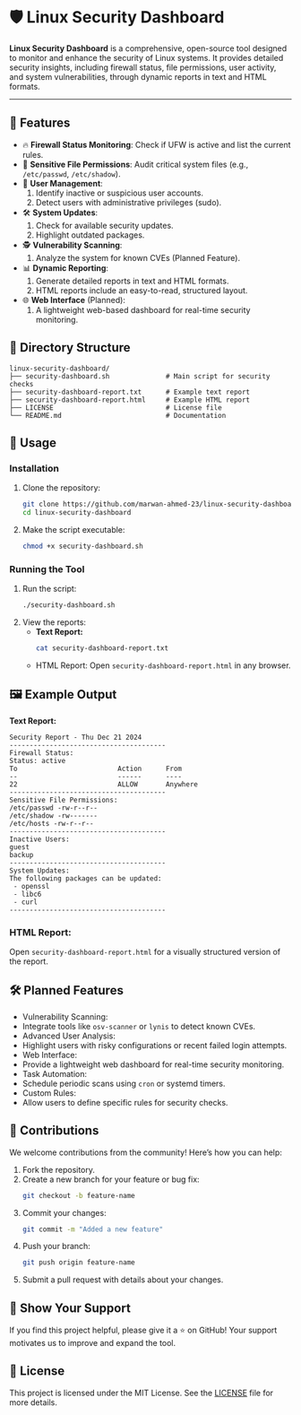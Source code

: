 # 🛡️ Linux Security Dashboard

**Linux Security Dashboard** is a comprehensive, open-source tool designed to monitor and enhance the security of Linux systems. It provides detailed security insights, including firewall status, file permissions, user activity, and system vulnerabilities, through dynamic reports in text and HTML formats.

---

## 🚀 Features
- 🔥 **Firewall Status Monitoring**: Check if UFW is active and list the current rules.
- 🔐 **Sensitive File Permissions**: Audit critical system files (e.g., `/etc/passwd`, `/etc/shadow`).
- 👤 **User Management**:
  1. Identify inactive or suspicious user accounts.
  2. Detect users with administrative privileges (sudo).
- 🛠️ **System Updates**:
  1. Check for available security updates.
  2. Highlight outdated packages.
- 🕵️ **Vulnerability Scanning**:
  1. Analyze the system for known CVEs (Planned Feature).
- 📊 **Dynamic Reporting**:
  1. Generate detailed reports in text and HTML formats.
  2. HTML reports include an easy-to-read, structured layout.
- 🌐 **Web Interface** (Planned):
  1. A lightweight web-based dashboard for real-time security monitoring.


## 📂 Directory Structure

```plaintext
linux-security-dashboard/
├── security-dashboard.sh              # Main script for security checks
├── security-dashboard-report.txt      # Example text report
├── security-dashboard-report.html     # Example HTML report
├── LICENSE                            # License file
└── README.md                          # Documentation
```

## 📖 Usage
### Installation
1. Clone the repository:
    ```bash
    git clone https://github.com/marwan-ahmed-23/linux-security-dashboard.git
    cd linux-security-dashboard
    ```
2. Make the script executable:
    ```bash
    chmod +x security-dashboard.sh
    ```
### Running the Tool
1. Run the script:
    ```bash
    ./security-dashboard.sh
    ```
2. View the reports:
    - **Text Report:**
        ```bash
        cat security-dashboard-report.txt
        ```
    - HTML Report: Open `security-dashboard-report.html` in any browser.

## 🖼️ Example Output
**Text Report:**
```plaintext
Security Report - Thu Dec 21 2024
---------------------------------------
Firewall Status:
Status: active
To                         Action      From
--                         ------      ----
22                         ALLOW       Anywhere
---------------------------------------
Sensitive File Permissions:
/etc/passwd -rw-r--r--
/etc/shadow -rw-------
/etc/hosts -rw-r--r--
---------------------------------------
Inactive Users:
guest
backup
---------------------------------------
System Updates:
The following packages can be updated:
 - openssl
 - libc6
 - curl
---------------------------------------
```

### HTML Report:
Open `security-dashboard-report.html` for a visually structured version of the report.

## 🛠️ Planned Features
- Vulnerability Scanning:
- Integrate tools like `osv-scanner` or `lynis` to detect known CVEs.
- Advanced User Analysis:
- Highlight users with risky configurations or recent failed login attempts.
- Web Interface:
- Provide a lightweight web dashboard for real-time security monitoring.
- Task Automation:
- Schedule periodic scans using `cron` or systemd timers.
- Custom Rules:
- Allow users to define specific rules for security checks.

## 🤝 Contributions
We welcome contributions from the community! Here’s how you can help:

1. Fork the repository.
2. Create a new branch for your feature or bug fix:
    ```bash
    git checkout -b feature-name
    ```
3. Commit your changes:
    ```bash
    git commit -m "Added a new feature"
    ```
4. Push your branch:
    ```bash
    git push origin feature-name
    ```
5. Submit a pull request with details about your changes.

## 🌟 Show Your Support
If you find this project helpful, please give it a ⭐ on GitHub! Your support motivates us to improve and expand the tool.

## 🔖 License
This project is licensed under the MIT License. See the [LICENSE](LICENSE) file for more details.
